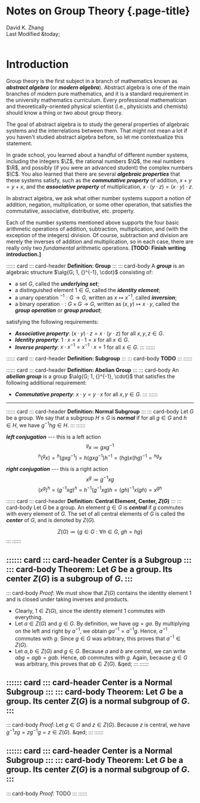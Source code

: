 # Notes on Group Theory {.page-title}

<div class="text-center">
    David K. Zhang<br>
    Last Modified &today;
</div><br>



# Introduction

Group theory is the first subject in a branch of mathematics known as ___abstract algebra___ (or ___modern algebra___). Abstract algebra is one of the main branches of modern pure mathematics, and it is a standard requirement in the university mathematics curriculum. Every professional mathematician and theoretically-oriented physical scientist (i.e., physicists and chemists) should know a thing or two about group theory.

The goal of abstract algebra is to study the general properties of algebraic systems and the interrelations between them. That might not mean a lot if you haven't studied abstract algebra before, so let me contextualize this statement.

In grade school, you learned about a handful of different number systems, including the integers $\Z$, the rational numbers $\Q$, the real numbers $\R$, and possibly (if you were an advanced student) the complex numbers $\C$. You also learned that there are several ___algebraic properties___ that these systems satisfy, such as the ___commutative property___ of addition, $x + y = y + x$, and the ___associative property___ of multiplication, $x \cdot (y \cdot z) = (x \cdot y) \cdot z$.

In abstract algebra, we ask what other number systems support a notion of addition, negation, multiplication, or some other operation, that satisfies the commutative, associative, distributive, etc. property.

Each of the number systems mentioned above supports the four basic arithmetic operations of addition, subtraction, multiplication, and (with the exception of the integers) division. Of course, subtraction and division are merely the inverses of addition and multiplication, so in each case, there are really only two _fundamental_ arithmetic operations. **[TODO: Finish writing introduction.]**


:::::: card
::: card-header
**Definition: Group**
:::
::: card-body
A ___group___ is an algebraic structure $\alg{G; 1, {}^{-1}, \cdot}$ consisting of:

 * a set $G$, called the ___underlying set___;
 * a distinguished element $1 \in G$, called the ___identity element___;
 * a unary operation ${}^{-1}: G \to G$, written as $x \mapsto x^{-1}$, called ___inversion___;
 * a binary operation $\cdot : G \times G \to G$, written as $(x, y) \mapsto x \cdot y$, called the ___group operation___ or ___group product___;

satisfying the following requirements:

 * ___Associative property___: $(x \cdot y) \cdot z = x \cdot (y \cdot z)$ for all $x, y, z \in G$.
 * ___Identity property___: $1 \cdot x = x \cdot 1 = x$ for all $x \in G$.
 * ___Inverse property___: $x \cdot x^{-1} = x^{-1} \cdot x = 1$ for all $x \in G$.
:::
::::::


:::::: card
::: card-header
**Definition: Subgroup**
:::
::: card-body
**TODO**
:::
::::::


:::::: card
::: card-header
**Definition: Abelian Group**
:::
::: card-body
An ___abelian group___ is a group $\alg{G; 1, {}^{-1}, \cdot}$ that satisfies the following additional requirement:

 * ___Commutative property___: $x \cdot y = y \cdot x$ for all $x, y \in G$.
:::
::::::


--------------------------------------------------------------------------------


:::::: card
::: card-header
**Definition: Normal Subgroup**
:::
::: card-body
Let $G$ be a group. We say that a subgroup $H \le G$ is ___normal___ if for all $g \in G$ and $h \in H$, we have $g^{-1}hg \in H$.
:::
::::::

___left conjugation___ --- this is a left action
$$ {}^g x \coloneqq g x g^{-1} $$
$$ {}^h ({}^g x) = {}^h (g x g^{-1}) = h (g x g^{-1}) h^{-1} = (hg) x (hg)^{-1} = {}^{hg} x $$

___right conjugation___ --- this is a right action
$$ x^g \coloneqq g^{-1} x g $$
$$ (x^g)^h = (g^{-1} x g)^h = h^{-1} (g^{-1} x g) h = (gh)^{-1} x (gh) = x^{gh} $$


:::::: card
::: card-header
**Definition: Central Element, Center, $Z(G)$**
:::
::: card-body
Let $G$ be a group. An element $g \in G$ is ___central___ if $g$ commutes with every element of $G$. The set of all central elements of $G$ is called the ___center___ of $G$, and is denoted by $Z(G)$.

$$ Z(G) \coloneqq \{ g \in G : \forall h \in G,\ gh = hg \} $$
:::
::::::


:::::: card
::: card-header
**Center is a Subgroup**
:::
::: card-body
**Theorem:** Let $G$ be a group. Its center $Z(G)$ is a subgroup of $G$.
:::
------
::: card-body
*Proof:* We must show that $Z(G)$ contains the identity element $1$ and is closed under taking inverses and products.

 * Clearly, $1 \in Z(G)$, since the identity element $1$ commutes with everything.
 * Let $a \in Z(G)$ and $g \in G$. By definition, we have $ag = ga$. By multiplying on the left and right by $a^{-1}$, we obtain $ga^{-1} = a^{-1}g$. Hence, $a^{-1}$ commutes with $g$. Since $g \in G$ was arbitrary, this proves that $a^{-1} \in Z(G)$.
 * Let $a, b \in Z(G)$ and $g \in G$. Because $a$ and $b$ are central, we can write $abg = agb = gab$. Hence, $ab$ commutes with $g$. Again, because $g \in G$ was arbitrary, this proves that $ab \in Z(G)$. &qed;
:::
::::::


:::::: card
::: card-header
**Center is a Normal Subgroup**
:::
::: card-body
**Theorem:** Let $G$ be a group. Its center $Z(G)$ is a normal subgroup of $G$.
:::
------
::: card-body
*Proof:* Let $g \in G$ and $z \in Z(G)$. Because $z$ is central, we have $g^{-1}zg = zg^{-1}g = z \in Z(G)$. &qed;
:::
::::::


:::::: card
::: card-header
**Center is a Normal Subgroup**
:::
::: card-body
**Theorem:** Let $G$ be a group. Its center $Z(G)$ is a normal subgroup of $G$.
:::
------
::: card-body
*Proof:* TODO
:::
::::::
